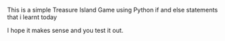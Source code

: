 This is a simple Treasure Island Game using Python 
if and else statements that i learnt today

I hope it makes sense and you test it out.
